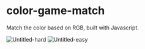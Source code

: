 # color-game-match
Match the color based on RGB, built with Javascript. 

![Untitled-hard](https://user-images.githubusercontent.com/38250310/61879729-d725c580-af1d-11e9-9d1b-a6d4daa605be.png)
![Untitled-easy](https://user-images.githubusercontent.com/38250310/61879730-d725c580-af1d-11e9-90fe-4609f5153ee5.png)

